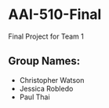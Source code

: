 # AAI-510-Final
Final Project for Team 1

## Group Names:
- Christopher Watson
- Jessica Robledo
- Paul Thai
